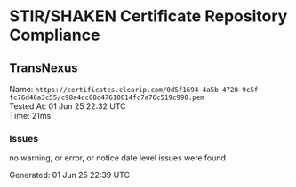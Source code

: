 # STIR/SHAKEN Certificate Repository Compliance

## TransNexus

Name: `https://certificates.clearip.com/0d5f1694-4a5b-4728-9c5f-fc76d46a3c55/c98a4cc08d47610614fc7a76c519c990.pem`\
Tested At: 01 Jun 25 22:32 UTC\
Time: 21ms

### Issues

no warning, or error, or notice date level issues were found

Generated: 01 Jun 25 22:39 UTC